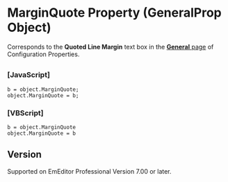 # MarginQuote Property (GeneralProp Object)

Corresponds to the **Quoted Line Margin** text box in the
[**General** page](../../dlg/properties/general/index) of Configuration Properties.

## 

### \[JavaScript\]

```
b = object.MarginQuote;
object.MarginQuote = b;
```

### \[VBScript\]

```
b = object.MarginQuote
object.MarginQuote = b
```

## Version

Supported on EmEditor Professional Version 7.00 or later.
